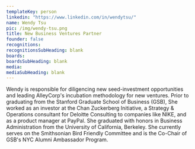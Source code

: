 ```yaml
---
templateKey: person
linkedin: "https://www.linkedin.com/in/wendytsu/"
name: Wendy Tsu
pic: /img/wendy-tsu.png
title: New Business Ventures Partner
founder: false
recognitions:
recognitionsSubHeading: blank
boards:
boardsSubHeading: blank
media:
mediaSubHeading: blank
---
```


Wendy is responsible for diligencing new seed-investment opportunities and
leading AlleyCorp's incubation methodology for new ventures. Prior to
graduating from the Stanford Graduate School of Business (GSB), She worked
as an investor at the Chan Zuckerberg Initiative, a Strategy & Operations
consultant for Deloitte Consulting to companies like NIKE, and as a
product manager at PayPal. She graduated with honors in Business
Administration from the University of California, Berkeley. She currently
serves on the Smithsonian Bird Friendly Committee and is the Co-Chair of
GSB's NYC Alumni Ambassador Program.
